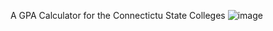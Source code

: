 A GPA Calculator for the Connectictu State Colleges
![image](https://github.com/JAbsolu/CT-State-CC-GPA-Calculator/assets/90818638/82bcbc6a-8872-4bb2-b5a0-27a91b1ed90d)

